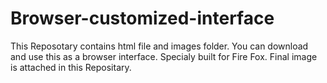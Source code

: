 # Browser-customized-interface
This Reposotary contains html file and images folder.
You can download and use this as a browser interface.
Specialy built for Fire Fox.
Final image is attached in this Repositary.
